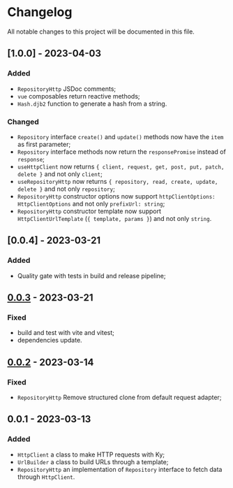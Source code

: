 # Changelog

All notable changes to this project will be documented in this file.

## [1.0.0] - 2023-04-03

### Added

- `RepositoryHttp` JSDoc comments;
- `vue` composables return reactive methods;
- `Hash.djb2` function to generate a hash from a string.

### Changed

- `Repository` interface `create()` and `update()` methods now have the `item` as first parameter;
- `Repository` interface methods now return the `responsePromise` instead of `response`;
- `useHttpClient` now returns `{ client, request, get, post, put, patch, delete }` and not only `client`;
- `useRepositoryHttp` now returns `{ repository, read, create, update, delete }` and not only `repository`;
- `RepositoryHttp` constructor options now support `httpClientOptions: HttpClientOptions` and not only `prefixUrl: string`;
- `RepositoryHttp` constructor template now support `HttpClientUrlTemplate` (`{ template, params }`) and not only `string`.

## [0.0.4] - 2023-03-21

### Added

- Quality gate with tests in build and release pipeline;

## [0.0.3] - 2023-03-21

### Fixed

- build and test with vite and vitest;
- dependencies update.

## [0.0.2] - 2023-03-14

### Fixed

- `RepositoryHttp` Remove structured clone from default request adapter;

## 0.0.1 - 2023-03-13

### Added

- `HttpClient` a class to make HTTP requests with Ky;
- `UrlBuilder` a class to build URLs through a template;
- `RepositoryHttp` an implementation of `Repository` interface to fetch data through `HttpClient`.

[0.0.3]: https://github.com/volverjs/data/compare/v0.0.3...v0.0.4
[0.0.3]: https://github.com/volverjs/data/compare/v0.0.2...v0.0.3
[0.0.2]: https://github.com/volverjs/data/compare/v0.0.1...v0.0.2
